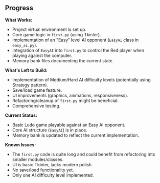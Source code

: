 ## Progress

**What Works:**
- Project virtual environment is set up.
- Core game logic in `first.py` (using Tkinter).
- Implementation of an "Easy" level AI opponent (`EasyAI` class in `easy_ai.py`).
- Integration of `EasyAI` into `first.py` to control the Red player when playing against the computer.
- Memory bank files documenting the current state.

**What's Left to Build:**
- Implementation of Medium/Hard AI difficulty levels (potentially using Strategy pattern).
- Save/load game feature.
- UI improvements (graphics, animations, responsiveness).
- Refactoring/cleanup of `first.py` might be beneficial.
- Comprehensive testing.

**Current Status:**
- Basic Ludo game playable against an Easy AI opponent.
- Core AI structure (`EasyAI`) is in place.
- Memory bank is updated to reflect the current implementation.

**Known Issues:**
- The `first.py` code is quite long and could benefit from refactoring into smaller modules/classes.
- UI is basic Tkinter, lacks modern polish.
- No save/load functionality yet.
- Only one AI difficulty level implemented.
